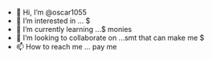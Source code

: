 - 👋 Hi, I’m @oscar1055
- 👀 I’m interested in ... $
- 🌱 I’m currently learning ...$ monies
- 💞️ I’m looking to collaborate on ...smt that can make me $
- 📫 How to reach me ... pay me

<!---
oscar1055/oscar1055 is a ✨ special ✨ repository because its `README.md` (this file) appears on your GitHub profile.
You can click the Preview link to take a look at your changes.
--->

